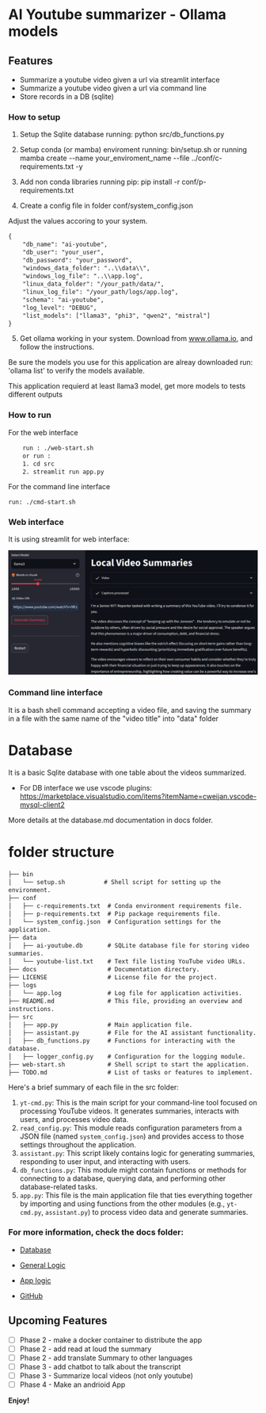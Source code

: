# AI Youtube summarizer - Ollama models

## Features

* Summarize a youtube video given a url via streamlit interface
* Summarize a youtube video given a url via command line
* Store records in a DB (sqlite)

### How to setup

1. Setup the Sqlite database running: 
        python src/db_functions.py

2. Setup conda (or mamba) enviroment running: bin/setup.sh 
        or running 
        mamba create --name your_enviroment_name --file ../conf/c-requirements.txt -y

3. Add non conda libraries running pip: 
        pip install -r conf/p-requirements.txt

4. Create a config file in folder conf/system_config.json

Adjust the values accoring to your system.
```
{
    "db_name": "ai-youtube",
    "db_user": "your_user",
    "db_password": "your_password",
    "windows_data_folder": "..\\data\\",
    "windows_log_file": "..\\app.log",
    "linux_data_folder": "/your_path/data/",
    "linux_log_file": "/your_path/logs/app.log",
    "schema": "ai-youtube",
    "log_level": "DEBUG",
    "list_models": ["llama3", "phi3", "qwen2", "mistral"]
}
```

5. Get ollama working in your system. Download from www.ollama.io, and follow the instructions.

Be sure the models you use for this application are alreay downloaded run: 'ollama list' to verify the models available.

This application requierd at least llama3 model, get more models to tests different outputs


### How to run

For the web interface
```
    run : ./web-start.sh 
    or run : 
    1. cd src
    2. streamlit run app.py
```

For the command line interface
```
run: ./cmd-start.sh
```

### Web interface
It is using streamlit for web interface:


![PNG Image](docs/web-interface.png)


### Command line interface
It is a bash shell command accepting a video file, and saving the summary 
in a file with the same name of the "video title" into "data" folder

# Database
It is a basic Sqlite database with one table about the videos summarized.

- For DB interface we use vscode plugins: 
https://marketplace.visualstudio.com/items?itemName=cweijan.vscode-mysql-client2

More details at the database.md documentation in docs folder.

# folder structure
```
├── bin
│   └── setup.sh           # Shell script for setting up the environment.
├── conf
│   ├── c-requirements.txt  # Conda environment requirements file.
│   ├── p-requirements.txt  # Pip package requirements file.
│   └── system_config.json  # Configuration settings for the application.
├── data
│   ├── ai-youtube.db       # SQLite database file for storing video summaries.
│   └── youtube-list.txt    # Text file listing YouTube video URLs.
├── docs                    # Documentation directory.
├── LICENSE                 # License file for the project.
├── logs
│   └── app.log             # Log file for application activities.
├── README.md               # This file, providing an overview and instructions.
├── src
│   ├── app.py              # Main application file.
│   ├── assistant.py        # File for the AI assistant functionality.
│   ├── db_functions.py     # Functions for interacting with the database.
│   ├── logger_config.py    # Configuration for the logging module.
├── web-start.sh            # Shell script to start the application.
├── TODO.md                 # List of tasks or features to implement.
```

Here's a brief summary of each file in the src folder:

1. `yt-cmd.py`: This is the main script for your command-line tool focused on processing YouTube videos. It generates summaries, interacts with users, and processes video data.
2. `read_config.py`: This module reads configuration parameters from a JSON file (named `system_config.json`) and provides access to those settings throughout the application.
3. `assistant.py`: This script likely contains logic for generating summaries, responding to user input, and interacting with users.
4. `db_functions.py`: This module might contain functions or methods for connecting to a database, querying data, and performing other database-related tasks.
5. `app.py`: This file is the main application file that ties everything together by importing and using functions from the other modules (e.g., `yt-cmd.py`, `assistant.py`) to process video data and generate summaries.



### For more information, check the docs folder:

* [Database](docs/database.md)
* [General Logic](docs/general-logic.md)
* [App logic](docs/main-app.md)

* [GitHub](https://github.com/rafael1856/ai-youtube)

## Upcoming Features

- [ ] Phase 2 - make a docker container to distribute the app  
- [ ] Phase 2 - add read at loud the summary  
- [ ] Phase 2 - add translate Summary to other languages  
- [ ] Phase 3 - add chatbot to talk about the transcript  
- [ ] Phase 3 - Summarize local videos (not only youtube)  
- [ ] Phase 4 - Make an andrioid App  

**Enjoy!**